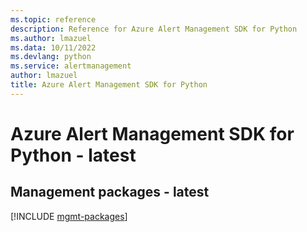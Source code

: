 ```yaml
---
ms.topic: reference
description: Reference for Azure Alert Management SDK for Python
ms.author: lmazuel
ms.data: 10/11/2022
ms.devlang: python
ms.service: alertmanagement
author: lmazuel
title: Azure Alert Management SDK for Python
---
```

# Azure Alert Management SDK for Python - latest

## Management packages - latest
[!INCLUDE [mgmt-packages](alert-management-mgmt-index.md)]